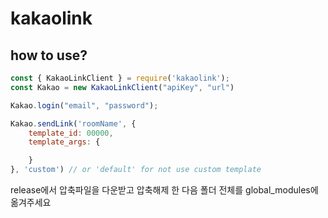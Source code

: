 # kakaolink
## how to use?
```javascript
const { KakaoLinkClient } = require('kakaolink');
const Kakao = new KakaoLinkClient("apiKey", "url")

Kakao.login("email", "password");

Kakao.sendLink('roomName', {
    template_id: 00000,
    template_args: {

    }
}, 'custom') // or 'default' for not use custom template
```

release에서 압축파일을 다운받고 압축해제 한 다음 폴더 전체를 global_modules에 옮겨주세요
